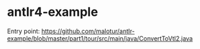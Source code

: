 antlr4-example
==============


Entry point:
https://github.com/malotur/antlr-example/blob/master/part1/tour/src/main/java/ConvertToVtl2.java

